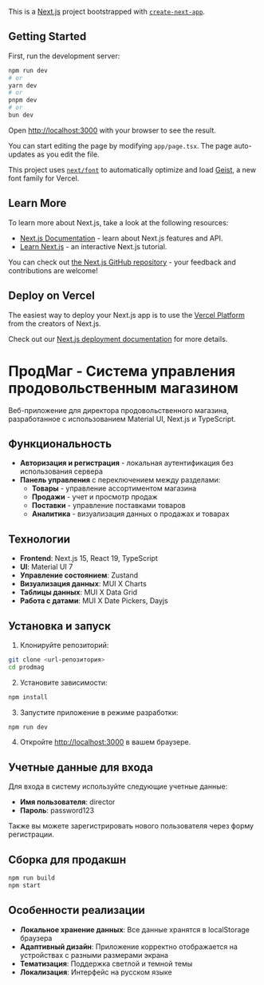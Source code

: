 This is a [Next.js](https://nextjs.org) project bootstrapped with [`create-next-app`](https://nextjs.org/docs/app/api-reference/cli/create-next-app).

## Getting Started

First, run the development server:

```bash
npm run dev
# or
yarn dev
# or
pnpm dev
# or
bun dev
```

Open [http://localhost:3000](http://localhost:3000) with your browser to see the result.

You can start editing the page by modifying `app/page.tsx`. The page auto-updates as you edit the file.

This project uses [`next/font`](https://nextjs.org/docs/app/building-your-application/optimizing/fonts) to automatically optimize and load [Geist](https://vercel.com/font), a new font family for Vercel.

## Learn More

To learn more about Next.js, take a look at the following resources:

- [Next.js Documentation](https://nextjs.org/docs) - learn about Next.js features and API.
- [Learn Next.js](https://nextjs.org/learn) - an interactive Next.js tutorial.

You can check out [the Next.js GitHub repository](https://github.com/vercel/next.js) - your feedback and contributions are welcome!

## Deploy on Vercel

The easiest way to deploy your Next.js app is to use the [Vercel Platform](https://vercel.com/new?utm_medium=default-template&filter=next.js&utm_source=create-next-app&utm_campaign=create-next-app-readme) from the creators of Next.js.

Check out our [Next.js deployment documentation](https://nextjs.org/docs/app/building-your-application/deploying) for more details.

# ПродМаг - Система управления продовольственным магазином

Веб-приложение для директора продовольственного магазина, разработанное с использованием Material UI, Next.js и TypeScript.

## Функциональность

- **Авторизация и регистрация** - локальная аутентификация без использования сервера
- **Панель управления** с переключением между разделами:
  - **Товары** - управление ассортиментом магазина
  - **Продажи** - учет и просмотр продаж
  - **Поставки** - управление поставками товаров
  - **Аналитика** - визуализация данных о продажах и товарах

## Технологии

- **Frontend**: Next.js 15, React 19, TypeScript
- **UI**: Material UI 7
- **Управление состоянием**: Zustand
- **Визуализация данных**: MUI X Charts
- **Таблицы данных**: MUI X Data Grid
- **Работа с датами**: MUI X Date Pickers, Dayjs

## Установка и запуск

1. Клонируйте репозиторий:
```bash
git clone <url-репозитория>
cd prodmag
```

2. Установите зависимости:
```bash
npm install
```

3. Запустите приложение в режиме разработки:
```bash
npm run dev
```

4. Откройте [http://localhost:3000](http://localhost:3000) в вашем браузере.

## Учетные данные для входа

Для входа в систему используйте следующие учетные данные:

- **Имя пользователя**: director
- **Пароль**: password123

Также вы можете зарегистрировать нового пользователя через форму регистрации.

## Сборка для продакшн

```bash
npm run build
npm start
```

## Особенности реализации

- **Локальное хранение данных**: Все данные хранятся в localStorage браузера
- **Адаптивный дизайн**: Приложение корректно отображается на устройствах с разными размерами экрана
- **Тематизация**: Поддержка светлой и темной темы
- **Локализация**: Интерфейс на русском языке
